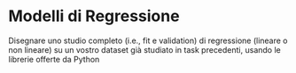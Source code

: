 # Modelli di Regressione

Disegnare uno studio completo (i.e., fit e validation) di regressione (lineare o non lineare) su un vostro dataset già studiato in task precedenti, usando le librerie offerte da Python